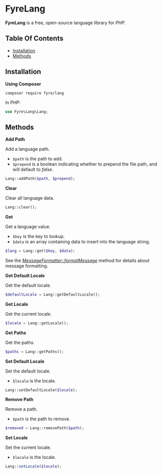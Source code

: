 # FyreLang

**FyreLang** is a free, open-source language library for *PHP*.


## Table Of Contents
- [Installation](#installation)
- [Methods](#methods)



## Installation

**Using Composer**

```
composer require fyre/lang
```

In PHP:

```php
use Fyre\Lang\Lang;
```


## Methods

**Add Path**

Add a language path.

- `$path` is the path to add.
- `$prepend` is a boolean indicating whether to prepend the file path, and will default to *false*.

```php
Lang::addPath($path, $prepend);
```

**Clear**

Clear all language data.

```php
Lang::clear();
```

**Get**

Get a language value.

- `$key` is the key to lookup.
- `$data` is an array containing data to insert into the language string.

```php
$lang = Lang::get($key, $data);
```

See the [*MessageFormatter::formatMessage*](https://www.php.net/manual/en/messageformatter.formatmessage.php) method for details about message formatting.

**Get Default Locale**

Get the default locale.

```php
$defaultLocale = Lang::getDefaultLocale();
```

**Get Locale**

Get the current locale.

```php
$locale = Lang::getLocale();
```

**Get Paths**

Get the paths.

```php
$paths = Lang::getPaths();
```

**Set Default Locale**

Set the default locale.

- `$locale` is the locale.

```php
Lang::setDefaultLocale($locale);
```

**Remove Path**

Remove a path.

- `$path` is the path to remove.

```php
$removed = Lang::removePath($path);
```

**Set Locale**

Set the current locale.

- `$locale` is the locale.

```php
Lang::setLocale($locale);
```
